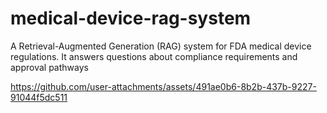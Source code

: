 # medical-device-rag-system
A Retrieval-Augmented Generation (RAG) system for FDA medical device regulations. It answers questions about compliance requirements and approval pathways






https://github.com/user-attachments/assets/491ae0b6-8b2b-437b-9227-91044f5dc511

